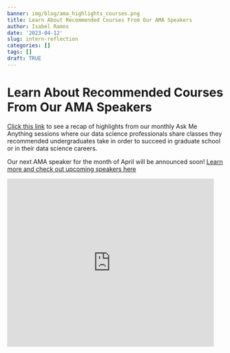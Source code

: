 ```yaml
---
banner: img/blog/ama_highlights_courses.png
title: Learn About Recommended Courses From Our AMA Speakers 
author: Isabel Ramos
date: '2023-04-12'
slug: intern-reflection
categories: []
tags: []
draft: TRUE
---
```

# Learn About Recommended Courses From Our AMA Speakers 

[Click this link](https://youtu.be/zX38rnf1Qj4) to see a recap of highlights from our monthly Ask Me Anything sessions where our data science professionals share classes they recommended undergraduates take in order to succeed in graduate school or in their data science careers.

Our next AMA speaker for the month of April will be announced soon! [Learn more and check out upcoming speakers here](https://project-dafanh.netlify.app/careers)

<iframe  title="YouTube video player" width="480" height="390" src="https://youtu.be/zX38rnf1Qj4" frameborder="0" allowfullscreen></iframe>
